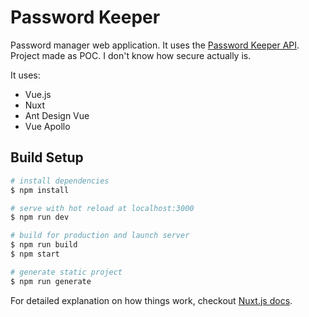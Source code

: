 # Password Keeper

Password manager web application. It uses the [Password Keeper API](https://github.com/andre000/password-keeper-api).
Project made as POC. I don't know how secure actually is.

It uses: 
- Vue.js
- Nuxt
- Ant Design Vue
- Vue Apollo

## Build Setup

``` bash
# install dependencies
$ npm install

# serve with hot reload at localhost:3000
$ npm run dev

# build for production and launch server
$ npm run build
$ npm start

# generate static project
$ npm run generate
```

For detailed explanation on how things work, checkout [Nuxt.js docs](https://nuxtjs.org).
